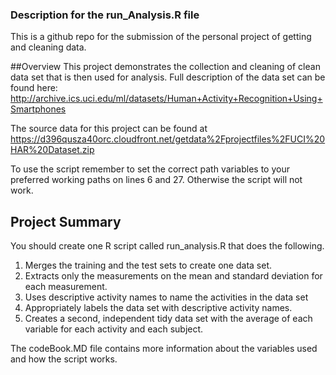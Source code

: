 ### Description for the run_Analysis.R file ###

This is a github repo for the submission of the personal project of getting and cleaning data.

##Overview
This project demonstrates the collection and cleaning of clean data set that is then used for analysis. Full description of the data set can be found here: http://archive.ics.uci.edu/ml/datasets/Human+Activity+Recognition+Using+Smartphones

The source data for this project can be found at https://d396qusza40orc.cloudfront.net/getdata%2Fprojectfiles%2FUCI%20HAR%20Dataset.zip

To use the script remember to set the correct path variables to your preferred working paths on lines 6 and 27. Otherwise the script will not work. 

## Project Summary


You should create one R script called run_analysis.R that does the following. 
1. Merges the training and the test sets to create one data set. 
2. Extracts only the measurements on the mean and standard deviation for each measurement. 
3. Uses descriptive activity names to name the activities in the data set
4. Appropriately labels the data set with descriptive activity names. 
5. Creates a second, independent tidy data set with the average of each variable for each activity and each subject.

The codeBook.MD file contains more information about the variables used and how the script works.
